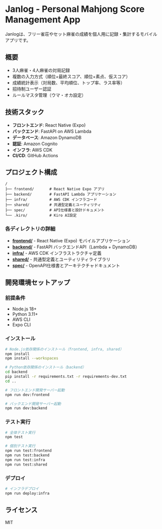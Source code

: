 # Janlog - Personal Mahjong Score Management App

Janlogは、フリー雀荘やセット麻雀の成績を個人用に記録・集計するモバイルアプリです。

## 概要

- 3人麻雀・4人麻雀の対局記録
- 複数の入力方式（順位+最終スコア、順位+素点、仮スコア）
- 成績統計表示（対局数、平均順位、トップ率、ラス率等）
- 招待制ユーザー認証
- ルールマスタ管理（ウマ・オカ設定）

## 技術スタック

- **フロントエンド**: React Native (Expo)
- **バックエンド**: FastAPI on AWS Lambda
- **データベース**: Amazon DynamoDB
- **認証**: Amazon Cognito
- **インフラ**: AWS CDK
- **CI/CD**: GitHub Actions

## プロジェクト構成

```
/
├── frontend/       # React Native Expo アプリ
├── backend/        # FastAPI Lambda アプリケーション
├── infra/          # AWS CDK インフラコード
├── shared/         # 共通型定義とユーティリティ
├── spec/           # API仕様書と設計ドキュメント
└── .kiro/          # Kiro AI設定
```

### 各ディレクトリの詳細

- **[frontend/](frontend/README.md)** - React Native (Expo) モバイルアプリケーション
- **[backend/](backend/README.md)** - FastAPI バックエンドAPI（Lambda + DynamoDB）
- **[infra/](infra/README.md)** - AWS CDK インフラストラクチャ定義
- **[shared/](shared/README.md)** - 共通型定義とユーティリティライブラリ
- **[spec/](spec/)** - OpenAPI仕様書とアーキテクチャドキュメント

## 開発環境セットアップ

### 前提条件

- Node.js 18+
- Python 3.11+
- AWS CLI
- Expo CLI

### インストール

```bash
# Node.js依存関係のインストール（frontend, infra, shared）
npm install
npm install --workspaces

# Python依存関係のインストール（backend）
cd backend
pip install -r requirements.txt -r requirements-dev.txt
cd ..

# フロントエンド開発サーバー起動
npm run dev:frontend

# バックエンド開発サーバー起動
npm run dev:backend
```

### テスト実行

```bash
# 全体テスト実行
npm test

# 個別テスト実行
npm run test:frontend
npm run test:backend
npm run test:infra
npm run test:shared
```

### デプロイ

```bash
# インフラデプロイ
npm run deploy:infra
```

## ライセンス

MIT
